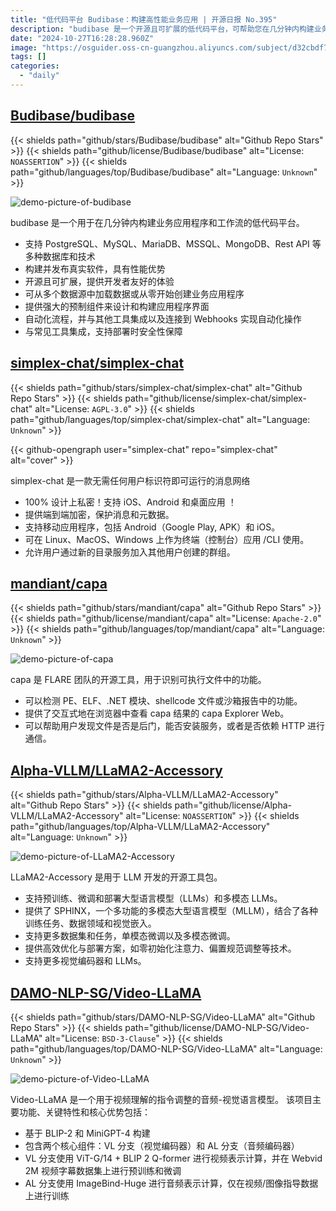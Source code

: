 ```yaml
---
title: "低代码平台 Budibase：构建高性能业务应用 | 开源日报 No.395"
description: "budibase 是一个开源且可扩展的低代码平台，可帮助您在几分钟内构建业务应用程序和工作流。支持多种数据库和技术，构建性能优越的真实软件。提供开发者友好的体验，可从多个数据源加载数据或从零开始创建业务应用程序。拥有强大的预制组件用于设计和构建应用程序界面，实现自动化流程并与其他工具集成，支持部署时的安全性保障。是您提升工作效率和业务发展的利器！"
date: "2024-10-27T16:28:28.960Z"
image: "https://osguider.oss-cn-guangzhou.aliyuncs.com/subject/d32cbdf70c030db8658ab216aaffb4af.png"
tags: []
categories:
  - "daily"
---
```


## [Budibase/budibase](https://github.com/Budibase/budibase)

{{< shields path="github/stars/Budibase/budibase" alt="Github Repo Stars" >}} {{< shields path="github/license/Budibase/budibase" alt="License: `NOASSERTION`" >}} {{< shields path="github/languages/top/Budibase/budibase" alt="Language: `Unknown`" >}}

![demo-picture-of-budibase](https://static.osguider.com/subject/github/Budibase/budibase/92adfea0e0a22ee0d1639dea17d7a74e.png)

budibase 是一个用于在几分钟内构建业务应用程序和工作流的低代码平台。

- 支持 PostgreSQL、MySQL、MariaDB、MSSQL、MongoDB、Rest API 等多种数据库和技术
- 构建并发布真实软件，具有性能优势
- 开源且可扩展，提供开发者友好的体验
- 可从多个数据源中加载数据或从零开始创建业务应用程序
- 提供强大的预制组件来设计和构建应用程序界面
- 自动化流程，并与其他工具集成以及连接到 Webhooks 实现自动化操作
- 与常见工具集成，支持部署时安全性保障

## [simplex-chat/simplex-chat](https://github.com/simplex-chat/simplex-chat)

{{< shields path="github/stars/simplex-chat/simplex-chat" alt="Github Repo Stars" >}} {{< shields path="github/license/simplex-chat/simplex-chat" alt="License: `AGPL-3.0`" >}} {{< shields path="github/languages/top/simplex-chat/simplex-chat" alt="Language: `Unknown`" >}}

{{< github-opengraph user="simplex-chat" repo="simplex-chat" alt="cover" >}}

simplex-chat 是一款无需任何用户标识符即可运行的消息网络

- 100% 设计上私密！支持 iOS、Android 和桌面应用 ！
- 提供端到端加密，保护消息和元数据。
- 支持移动应用程序，包括 Android（Google Play, APK）和 iOS。
- 可在 Linux、MacOS、Windows 上作为终端（控制台）应用 /CLI 使用。
- 允许用户通过新的目录服务加入其他用户创建的群组。

## [mandiant/capa](https://github.com/mandiant/capa)

{{< shields path="github/stars/mandiant/capa" alt="Github Repo Stars" >}} {{< shields path="github/license/mandiant/capa" alt="License: `Apache-2.0`" >}} {{< shields path="github/languages/top/mandiant/capa" alt="Language: `Unknown`" >}}

![demo-picture-of-capa](https://static.osguider.com/subject/github/mandiant/capa/7e075c7726180ad359c2d2c163801595.png)

capa 是 FLARE 团队的开源工具，用于识别可执行文件中的功能。

- 可以检测 PE、ELF、.NET 模块、shellcode 文件或沙箱报告中的功能。
- 提供了交互式地在浏览器中查看 capa 结果的 capa Explorer Web。
- 可以帮助用户发现文件是否是后门，能否安装服务，或者是否依赖 HTTP 进行通信。

## [Alpha-VLLM/LLaMA2-Accessory](https://github.com/Alpha-VLLM/LLaMA2-Accessory)

{{< shields path="github/stars/Alpha-VLLM/LLaMA2-Accessory" alt="Github Repo Stars" >}} {{< shields path="github/license/Alpha-VLLM/LLaMA2-Accessory" alt="License: `NOASSERTION`" >}} {{< shields path="github/languages/top/Alpha-VLLM/LLaMA2-Accessory" alt="Language: `Unknown`" >}}

![demo-picture-of-LLaMA2-Accessory](https://static.osguider.com/subject/github/Alpha-VLLM/LLaMA2-Accessory/dd4a675af1cbf8248e00aa01634576c3.png)

LLaMA2-Accessory 是用于 LLM 开发的开源工具包。

- 支持预训练、微调和部署大型语言模型（LLMs）和多模态 LLMs。
- 提供了 SPHINX，一个多功能的多模态大型语言模型（MLLM），结合了各种训练任务、数据领域和视觉嵌入。
- 支持更多数据集和任务，单模态微调以及多模态微调。
- 提供高效优化与部署方案，如零初始化注意力、偏置规范调整等技术。
- 支持更多视觉编码器和 LLMs。

## [DAMO-NLP-SG/Video-LLaMA](https://github.com/DAMO-NLP-SG/Video-LLaMA)

{{< shields path="github/stars/DAMO-NLP-SG/Video-LLaMA" alt="Github Repo Stars" >}} {{< shields path="github/license/DAMO-NLP-SG/Video-LLaMA" alt="License: `BSD-3-Clause`" >}} {{< shields path="github/languages/top/DAMO-NLP-SG/Video-LLaMA" alt="Language: `Unknown`" >}}

![demo-picture-of-Video-LLaMA](https://static.osguider.com/subject/github/DAMO-NLP-SG/Video-LLaMA/b5cacea47626f023c734f04f9a9c2c6f.jpg)

Video-LLaMA 是一个用于视频理解的指令调整的音频-视觉语言模型。
该项目主要功能、关键特性和核心优势包括：

- 基于 BLIP-2 和 MiniGPT-4 构建
- 包含两个核心组件：VL 分支（视觉编码器）和 AL 分支（音频编码器）
- VL 分支使用 ViT-G/14 + BLIP 2 Q-former 进行视频表示计算，并在 Webvid 2M 视频字幕数据集上进行预训练和微调
- AL 分支使用 ImageBind-Huge 进行音频表示计算，仅在视频/图像指导数据上进行训练

